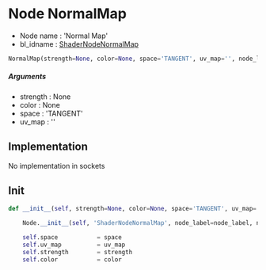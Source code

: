 # Node NormalMap

- Node name : 'Normal Map'
- bl_idname : [ShaderNodeNormalMap](https://docs.blender.org/api/current/bpy.types.ShaderNodeNormalMap.html)


``` python
NormalMap(strength=None, color=None, space='TANGENT', uv_map='', node_label=None, node_color=None, **kwargs)
```
##### Arguments

- strength : None
- color : None
- space : 'TANGENT'
- uv_map : ''

## Implementation

No implementation in sockets

## Init

``` python
def __init__(self, strength=None, color=None, space='TANGENT', uv_map='', node_label=None, node_color=None, **kwargs):

    Node.__init__(self, 'ShaderNodeNormalMap', node_label=node_label, node_color=node_color, **kwargs)

    self.space           = space
    self.uv_map          = uv_map
    self.strength        = strength
    self.color           = color
```
